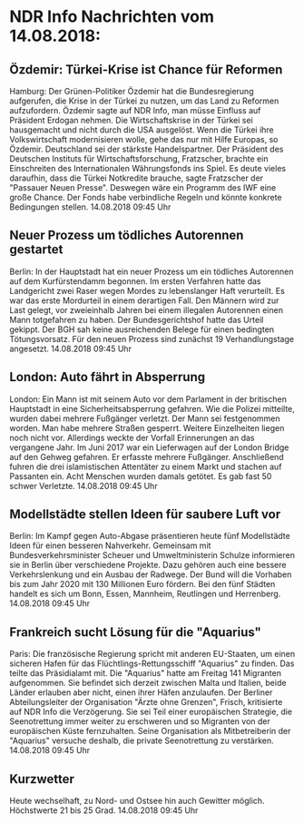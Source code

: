 # NDR Info Nachrichten vom 14.08.2018:


## Özdemir: Türkei-Krise ist Chance für Reformen
Hamburg: Der Grünen-Politiker Özdemir hat die Bundesregierung aufgerufen, die Krise in der Türkei zu nutzen, um das Land zu Reformen aufzufordern. Özdemir sagte auf NDR Info, man müsse Einfluss auf Präsident Erdogan nehmen. Die Wirtschaftskrise in der Türkei sei hausgemacht und nicht durch die USA ausgelöst. Wenn die Türkei ihre Volkswirtschaft modernisieren wolle, gehe das nur mit Hilfe Europas, so Özdemir. Deutschland sei der stärkste Handelspartner. Der Präsident des Deutschen Instituts für Wirtschaftsforschung, Fratzscher, brachte ein Einschreiten des Internationalen Währungsfonds ins Spiel. Es deute vieles daraufhin, dass die Türkei Notkredite brauche, sagte Fratzscher der "Passauer Neuen Presse". Deswegen wäre ein Programm des IWF eine große Chance. Der Fonds habe verbindliche Regeln und könnte konkrete Bedingungen stellen. 14.08.2018 09:45 Uhr 

## Neuer Prozess um tödliches Autorennen gestartet
Berlin: In der Hauptstadt hat ein neuer Prozess um ein tödliches Autorennen auf dem Kurfürstendamm begonnen. Im ersten Verfahren hatte das Landgericht zwei Raser wegen Mordes zu lebenslanger Haft verurteilt. Es war das erste Mordurteil in einem derartigen Fall. Den Männern wird zur Last gelegt, vor zweieinhalb Jahren bei einem illegalen Autorennen einen Mann totgefahren zu haben. Der Bundesgerichtshof hatte das Urteil gekippt. Der BGH sah keine ausreichenden Belege für einen bedingten Tötungsvorsatz. Für den neuen Prozess sind zunächst 19 Verhandlungstage angesetzt. 14.08.2018 09:45 Uhr 

## London: Auto fährt in Absperrung
London:          Ein Mann ist mit seinem Auto vor dem Parlament in der britischen Hauptstadt in eine Sicherheitsabsperrung gefahren. Wie die Polizei mitteilte, wurden dabei mehrere Fußgänger verletzt. Der Mann sei festgenommen worden. Man habe mehrere Straßen gesperrt. Weitere Einzelheiten liegen noch nicht vor. Allerdings weckte der Vorfall Erinnerungen an das vergangene Jahr. Im Juni 2017 war ein Lieferwagen auf der London Bridge auf den Gehweg gefahren. Er erfasste mehrere Fußgänger. Anschließend fuhren die drei islamistischen Attentäter zu einem Markt und stachen auf Passanten ein. Acht Menschen wurden damals getötet. Es gab fast 50 schwer Verletzte. 14.08.2018 09:45 Uhr 

## Modellstädte stellen Ideen für saubere Luft vor
Berlin: Im Kampf gegen Auto-Abgase präsentieren heute fünf Modellstädte Ideen für einen besseren Nahverkehr. Gemeinsam mit Bundesverkehrsminister Scheuer und Umweltministerin Schulze informieren sie in Berlin über verschiedene Projekte. Dazu gehören auch eine bessere Verkehrslenkung und ein Ausbau der Radwege. Der Bund will die Vorhaben bis zum Jahr 2020 mit 130 Millionen Euro fördern. Bei den fünf Städten handelt es sich um Bonn, Essen, Mannheim, Reutlingen und Herrenberg. 14.08.2018 09:45 Uhr 

## Frankreich sucht Lösung für die "Aquarius"
Paris: Die französische Regierung spricht mit anderen EU-Staaten, um einen sicheren Hafen für das Flüchtlings-Rettungsschiff "Aquarius" zu finden. Das teilte das Präsidialamt mit. Die "Aquarius" hatte am Freitag 141 Migranten aufgenommen. Sie befindet sich derzeit zwischen Malta und Italien, beide Länder erlauben aber nicht, einen ihrer Häfen anzulaufen. Der Berliner Abteilungsleiter der Organisation "Ärzte ohne Grenzen", Frisch, kritisierte auf NDR Info die Verzögerung. Sie sei Teil einer europäischen Strategie, die Seenotrettung immer weiter zu erschweren und so Migranten von der europäischen Küste fernzuhalten. Seine Organisation als Mitbetreiberin der "Aquarius" versuche deshalb, die private Seenotrettung zu verstärken. 14.08.2018 09:45 Uhr 

## Kurzwetter
Heute wechselhaft, zu Nord- und Ostsee hin auch Gewitter möglich. Höchstwerte 21 bis 25 Grad. 14.08.2018 09:45 Uhr 
